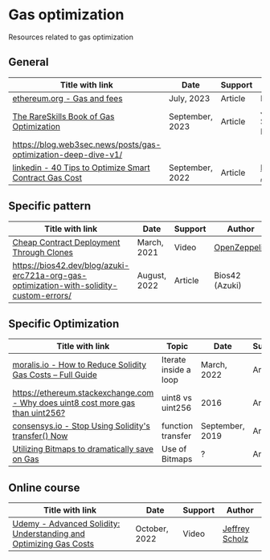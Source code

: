 # Gas optimization

Resources related to gas optimization



## General

| Title with link                                              | Date            | Support | Author                                                    |
| ------------------------------------------------------------ | --------------- | ------- | --------------------------------------------------------- |
| [ethereum.org - Gas and fees](https://ethereum.org/en/developers/docs/gas/) | July, 2023      | Article | Ethereum.org                                              |
| [The RareSkills Book of Gas Optimization](https://banteg.xyz/posts/minimal-proxies/) | September, 2023 | Article | Jeffrey Scholz  / RareSkills                              |
| https://blog.web3sec.news/posts/gas-optimization-deep-dive-v1/ |                 |         |                                                           |
| [linkedin - 40 Tips to Optimize Smart Contract Gas Cost](https://www.linkedin.com/pulse/optimizing-smart-contract-gas-cost-harold-achiando/) | September, 2022 | Article | [Harold Achiando](https://www.linkedin.com/in/colonelxy/) |





## Specific pattern

| Title with link                                              | Date         | Support | Author                                                |
| ------------------------------------------------------------ | ------------ | ------- | ----------------------------------------------------- |
| [Cheap Contract Deployment Through Clones](https://www.youtube.com/watch?v=3Mw-pMmJ7TA) | March, 2021  | Video   | [OpenZeppelin](https://www.youtube.com/@OpenZeppelin) |
| https://bios42.dev/blog/azuki-erc721a-org-gas-optimization-with-solidity-custom-errors/ | August, 2022 | Article | Bios42 (Azuki)                                        |



## Specific Optimization

| Title with link                                              | Topic                 | Date            | Support | Author                     |
| ------------------------------------------------------------ | --------------------- | --------------- | ------- | -------------------------- |
| [moralis.io - How to Reduce Solidity Gas Costs – Full Guide](https://moralis.io/how-to-reduce-solidity-gas-costs-full-guide/) | Iterate inside a loop | March, 2022     | Article | Moralis                    |
| [https://ethereum.stackexchange.com - Why does uint8 cost more gas than uint256?](https://ethereum.stackexchange.com/questions/3067/why-does-uint8-cost-more-gas-than-uint256) | uint8 vs uint256      | 2016            | Article | StackOverflow contributors |
| [consensys.io - Stop Using Solidity's transfer() Now](https://consensys.io/diligence/blog/2019/09/stop-using-soliditys-transfer-now/) | function transfer     | September, 2019 | Article | Steve Marx (Consensys)     |
| [Utilizing Bitmaps to dramatically save on Gas](https://soliditydeveloper.com/bitmaps) | Use of Bitmaps        | ?               | Article | soliditydeveloper          |



## Online course

| Title with link                                              | Date          | Support | Author                                                       |
| ------------------------------------------------------------ | ------------- | ------- | ------------------------------------------------------------ |
| [Udemy - Advanced Solidity: Understanding and Optimizing Gas Costs](https://www.udemy.com/course/advanced-solidity-understanding-and-optimizing-gas-costs/) | October, 2022 | Video   | [Jeffrey Scholz](https://www.udemy.com/user/jeffrey-scholz/) |

